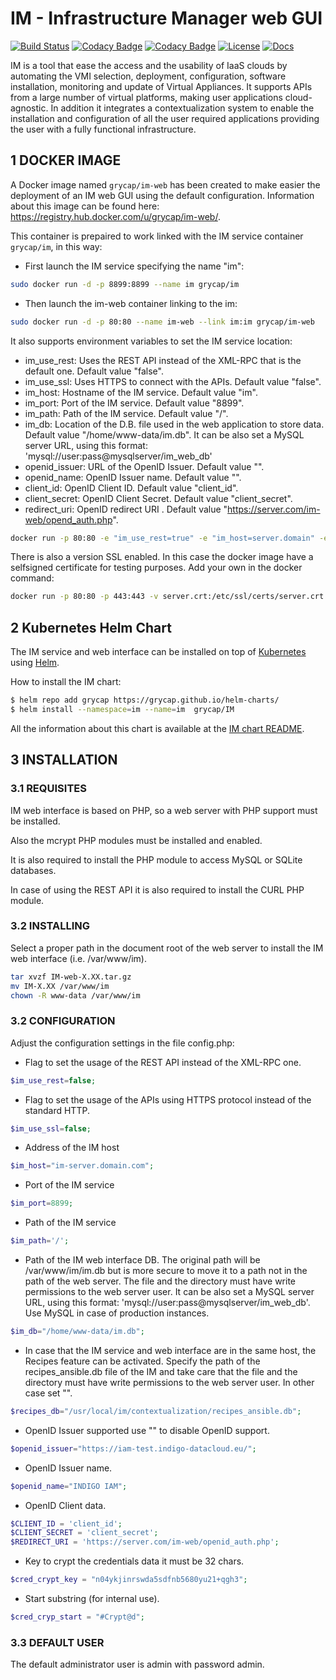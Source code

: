 # IM - Infrastructure Manager web GUI

[![Build Status](http://jenkins.i3m.upv.es/buildStatus/icon?job=grycap/im-web-unit)](http://jenkins.i3m.upv.es:8080/job/grycap/job/im-web-unit/) [![Codacy Badge](https://api.codacy.com/project/badge/Grade/67e793926c87475da58d9bf16838eaff)](https://www.codacy.com/app/micafer/im-web?utm_source=github.com&amp;utm_medium=referral&amp;utm_content=grycap/im-web&amp;utm_campaign=Badge_Grade) [![Codacy Badge](https://api.codacy.com/project/badge/Coverage/67e793926c87475da58d9bf16838eaff)](https://www.codacy.com/app/micafer/im-web?utm_source=github.com&utm_medium=referral&utm_content=grycap/im-web&utm_campaign=Badge_Coverage) [![License](https://img.shields.io/badge/license-GPL%20v3.0-brightgreen.svg)](LICENSE) [![Docs](https://img.shields.io/badge/docs-latest-brightgreen.svg)](https://imdocs.readthedocs.io/en/latest/web.html)

IM is a tool that ease the access and the usability of IaaS clouds by automating
the VMI selection, deployment, configuration, software installation, monitoring
and update of Virtual Appliances. It supports APIs from a large number of
virtual platforms, making user applications cloud-agnostic. In addition it
integrates a contextualization system to enable the installation and
configuration of all the user required applications providing the user with a
fully functional infrastructure.

## 1 DOCKER IMAGE

A Docker image named `grycap/im-web` has been created to make easier the deployment of an IM web GUI using the 
default configuration. Information about this image can be found here: <https://registry.hub.docker.com/u/grycap/im-web/>.

This container is prepaired to work linked with the IM service container `grycap/im`, in this way:

*   First launch the IM service specifying the name "im":

```sh
sudo docker run -d -p 8899:8899 --name im grycap/im 
```

*   Then launch the im-web container linking to the im:

```sh
sudo docker run -d -p 80:80 --name im-web --link im:im grycap/im-web 
```

It also supports environment variables to set the IM service location:

*   im_use_rest: Uses the REST API instead of the XML-RPC that is the default one. Default value "false".
*   im_use_ssl: Uses HTTPS to connect with the APIs. Default value "false".
*   im_host: Hostname of the IM service. Default value "im".
*   im_port: Port of the IM service. Default value "8899".
*   im_path: Path of the IM service. Default value "/".
*   im_db: Location of the D.B. file used in the web application to store data. Default value "/home/www-data/im.db". It can be also set a MySQL server URL, using this format: 'mysql://user:pass@mysqlserver/im_web_db'
*   openid_issuer: URL of the OpenID Issuer. Default value "".
*   openid_name: OpenID Issuer name. Default value "".
*   client_id: OpenID Client ID. Default value "client_id".
*   client_secret: OpenID Client Secret. Default value "client_secret".
*   redirect_uri: OpenID redirect URI . Default value "https://server.com/im-web/opend_auth.php". 

```sh
docker run -p 80:80 -e "im_use_rest=true" -e "im_host=server.domain" -e "im_port=8800" -d grycap/im-web
```

There is also a version SSL enabled. In this case the docker image have a selfsigned certificate for testing purposes. Add your own in the docker command:

```sh
docker run -p 80:80 -p 443:443 -v server.crt:/etc/ssl/certs/server.crt -v server.key:/etc/ssl/certs/server.key -d grycap/im-web:1.5.5-ssl
```

## 2 Kubernetes Helm Chart

The IM service and web interface can be installed on top of [Kubernetes](https://kubernetes.io/) using [Helm](https://helm.sh/).

How to install the IM chart:

```sh
$ helm repo add grycap https://grycap.github.io/helm-charts/
$ helm install --namespace=im --name=im  grycap/IM
```

All the information about this chart is available at the [IM chart README](https://github.com/grycap/helm-charts/blob/master/IM/README.md).

## 3 INSTALLATION

### 3.1 REQUISITES

IM web interface is based on PHP, so a web server with PHP support must be installed.

Also the mcrypt PHP modules must be installed and enabled.

It is also required to install the PHP module to access MySQL or SQLite databases.

In case of using the REST API it is also required to install the CURL PHP module.

### 3.2 INSTALLING

Select a proper path in the document root of the web server to install the IM web interface
(i.e. /var/www/im).

```sh
tar xvzf IM-web-X.XX.tar.gz
mv IM-X.XX /var/www/im
chown -R www-data /var/www/im
```

### 3.2 CONFIGURATION

Adjust the configuration settings in the file config.php:

*   Flag to set the usage of the REST API instead of the XML-RPC one.
```php
$im_use_rest=false;
```
*   Flag to set the usage of the APIs using HTTPS protocol instead of the standard HTTP.
```php
$im_use_ssl=false;
```
*   Address of the IM host
```php
$im_host="im-server.domain.com";
```
*   Port of the IM service
```php
$im_port=8899;
```
*   Path of the IM service
```php
$im_path='/';
```
*   Path of the IM web interface DB. The original path will be /var/www/im/im.db
    but is more secure to move it to a path not in the path of the web server.
    The file and the directory must have write permissions to the web server user.
    It can be also set a MySQL server URL, using this format: 'mysql://user:pass@mysqlserver/im_web_db'.
    Use MySQL in case of production instances.
```php
$im_db="/home/www-data/im.db";
```
*   In case that the IM service and web interface are in the same host, the Recipes
    feature can be activated. Specify the path of the recipes_ansible.db file of the
    IM and take care that the file and the directory must have write permissions to
    the web server user. In other case set "".
```php
$recipes_db="/usr/local/im/contextualization/recipes_ansible.db";
```
*   OpenID Issuer supported use "" to disable OpenID support.
```php
$openid_issuer="https://iam-test.indigo-datacloud.eu/";
```
*   OpenID Issuer name.
```php
$openid_name="INDIGO IAM";
```
*   OpenID Client data.
```php
$CLIENT_ID = 'client_id';
$CLIENT_SECRET = 'client_secret';
$REDIRECT_URI = 'https://server.com/im-web/openid_auth.php';
```
*   Key to crypt the credentials data it must be 32 chars.
```php
$cred_crypt_key = "n04ykjinrswda5sdfnb5680yu21+qgh3";
```
*   Start substring (for internal use).
```php
$cred_cryp_start = "#Crypt@d";
```

### 3.3 DEFAULT USER

The default administrator user is admin with password admin.

